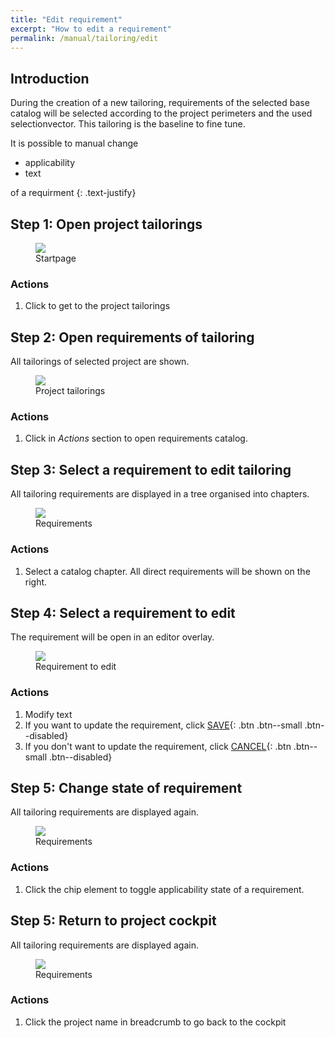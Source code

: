 ```yaml
---
title: "Edit requirement"
excerpt: "How to edit a requirement"
permalink: /manual/tailoring/edit
---
```

## Introduction
During the creation of a new tailoring, requirements of the selected base catalog will be selected according 
to the project perimeters and the used selectionvector. This tailoring is the baseline to fine tune.

It is possible to manual change
* applicability  
* text 

of a requirment
{: .text-justify}

## Step 1: Open project tailorings
<figure>
    <a href="{{ '/assets/images/project/home.png' | relative_url }}"><img src="{{ '/assets/images/project/home.png' | relative_url }}"></a>
    <figcaption>Startpage</figcaption>
</figure>

### Actions
1. Click <span class="mdi mdi-pencil-outline"></span> to get to the project tailorings


## Step 2: Open requirements of tailoring
All tailorings of selected project are shown.

<figure>
    <a href="{{ '/assets/images/tailoring/home.png' | relative_url }}"><img src="{{ '/assets/images/tailoring/home.png' | relative_url }}"></a>
    <figcaption>Project tailorings</figcaption>
</figure>

### Actions
1. Click <span class="mdi mdi-pencil-box-outline"></span> in _Actions_ section to open requirements catalog.


## Step 3: Select a requirement to edit tailoring
All tailoring requirements are displayed in a tree organised into  chapters.

<figure>
    <a href="{{ '/assets/images/tailoring/edit/requirements.png' | relative_url }}"><img src="{{ '/assets/images/tailoring/edit/requirements.png' | relative_url }}"></a>
    <figcaption>Requirements</figcaption>
</figure>

### Actions
1. Select a catalog chapter. All direct requirements will be shown on the right.

## Step 4: Select a requirement to edit
The requirement will be open in an editor overlay.

<figure>
    <a href="{{ '/assets/images/tailoring/edit/requirement.png' | relative_url }}"><img src="{{ '/assets/images/tailoring/edit/requirement.png' | relative_url }}"></a>
    <figcaption>Requirement to edit</figcaption>
</figure>

### Actions
1. Modify text
2. If you want to update the requirement, click [SAVE](#){: .btn .btn--small .btn--disabled} 
3. If you don't want to update the requirement, click [CANCEL](#){: .btn .btn--small .btn--disabled} 

## Step 5: Change state of requirement
All tailoring requirements are displayed again.

<figure>
    <a href="{{ '/assets/images/tailoring/edit/requirements.png' | relative_url }}"><img src="{{ '/assets/images/tailoring/edit/requirements.png' | relative_url }}"></a>
    <figcaption>Requirements</figcaption>
</figure>


### Actions
1. Click the chip element to toggle applicability state of a requirement.


## Step 5: Return to project cockpit
All tailoring requirements are displayed again.

<figure>
    <a href="{{ '/assets/images/tailoring/edit/requirements.png' | relative_url }}"><img src="{{ '/assets/images/tailoring/edit/requirements.png' | relative_url }}"></a>
    <figcaption>Requirements</figcaption>
</figure>


### Actions
1. Click the project name in breadcrumb to go back to the cockpit